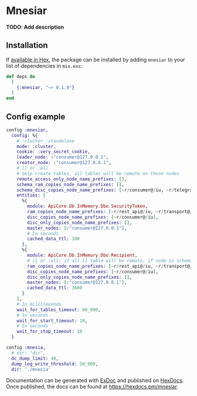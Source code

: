 # Mnesiar

**TODO: Add description**

## Installation

If [available in Hex](https://hex.pm/docs/publish), the package can be installed
by adding `mnesiar` to your list of dependencies in `mix.exs`:

```elixir
def deps do
  [
    {:mnesiar, "~> 0.1.0"}
  ]
end
```

## Config example
```elixir
config :mnesiar,
  config: %{
    # :cluster :standalone
    mode: :cluster,
    cookie: :very_secret_cookie,
    leader_node: :"consumer@127.0.0.1",
    creator_node: :"consumer@127.0.0.1",
    # [] or :all
    # Skip create tables, all tables will be remote on these nodes
    remote_access_only_node_name_prefixes: [],
    schema_ram_copies_node_name_prefixes: [],
    schema_disc_copies_node_name_prefixes: [~r/consumer@/iu, ~r/telegram_bot_api@/iu, ~r/transport@/iu],
    entities: [
      %{
        module: ApiCore.Db.InMemory.Dbo.SecurityToken,
        ram_copies_node_name_prefixes: [~r/rest_api@/iu, ~r/transport@/iu],
        disc_copies_node_name_prefixes: [~r/consumer@/iu],
        disc_only_copies_node_name_prefixes: [],
        master_nodes: [:"consumer@127.0.0.1"],
        # In seconds
        cached_data_ttl: 300
      },
      %{
        module: ApiCore.Db.InMemory.Dbo.Recipient,
        # [] or :all; if all [] table will be remote, if node in schema_*_copies list but not in table *_copies_node table will be remote too
        ram_copies_node_name_prefixes: [~r/rest_api@/iu, ~r/transport@/iu],
        disc_copies_node_name_prefixes: [~r/consumer@/iu],
        disc_only_copies_node_name_prefixes: [],
        master_nodes: [:"consumer@127.0.0.1"],
        cached_data_ttl: 3600
      }
    ],
    # In milliseconds
    wait_for_tables_timeout: 60_000,
    # In seconds
    wait_for_start_timeout: 10,
    # In seconds
    wait_for_stop_timeout: 10
  }

config :mnesia,
  # dir: "dir",
  dc_dump_limit: 40,
  dump_log_write_threshold: 50_000,
  dir: './mnesia'
```

Documentation can be generated with [ExDoc](https://github.com/elixir-lang/ex_doc)
and published on [HexDocs](https://hexdocs.pm). Once published, the docs can
be found at <https://hexdocs.pm/mnesiar>.

